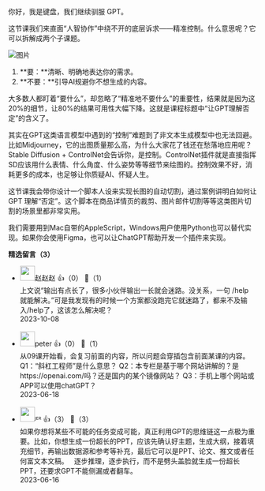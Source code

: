 你好，我是键盘，我们继续驯服 GPT。

这节课我们来直面“人智协作”中绕不开的底层诉求——精准控制。什么意思呢？它可以拆解成两个子课题。

![图片](https://static001.geekbang.org/resource/image/88/70/88807cff656284544433f2ca9d569170.png?wh=1142x364)

1. **要：**清晰、明确地表达你的需求。
2. **不要：**引导AI规避你不想生成的内容。

大多数人都盯着“要什么”，却忽略了“精准地不要什么”的重要性，结果就是因为这20%的细节，让80%的结果可用性大幅下降。这就是课程标题中“让GPT理解否定”的含义了。

其实在GPT这类语言模型中遇到的“控制”难题到了非文本生成模型中也无法回避。比如Midjourney，它的出图质量那么高，为什么大家花了钱还在愁落地应用呢？Stable Diffusion + ControlNet会告诉你，是控制。ControlNet插件就是直接指挥SD应该用什么表情、什么角度、什么姿势等等细节来绘图的。控制效果不好，消耗更多的成本，也足够让你质疑AI、怀疑人生。

这节课我会带你设计一个脚本人设来实现长图的自动切割，通过案例讲明白如何让 GPT 理解“否定”。这个脚本在商品详情页的裁剪、图片邮件切割等等这类图片切割的场景里都非常实用。

我们需要用到Mac自带的AppleScript，Windows用户使用Python也可以替代实现。如果你会使用Figma，也可以让ChatGPT帮助开发一个插件来实现。
<div><strong>精选留言（3）</strong></div><ul>
<li><img src="https://static001.geekbang.org/account/avatar/00/38/59/ab/9b7b14a6.jpg" width="30px"><span>赵赵赵</span> 👍（0） 💬（1）<div>上文说“输出有点长了，很多小伙伴输出一长就会迷路。没关系，一句 &#47;help 就能解决。”可是我发现有的时候一个方案都没跑完它就迷路了，都来不及输入&#47;help了，这该怎么解决呢？</div>2023-10-08</li><br/><li><img src="https://static001.geekbang.org/account/avatar/00/10/25/87/f3a69d1b.jpg" width="30px"><span>peter</span> 👍（0） 💬（1）<div>从09课开始看，会复习前面的内容，所以问题会穿插包含前面某课的内容。
Q1：“斜杠工程师”是什么意思？
Q2：本专栏是基于哪个网站讲解的？是https:&#47;&#47;openai.com&#47;吗？还是国内的某个镜像网站？
Q3：手机上哪个网站或APP可以使用chatGPT？</div>2023-06-18</li><br/><li><img src="https://static001.geekbang.org/account/avatar/00/36/c0/78/15553da1.jpg" width="30px"><span>ᴶᴱᴿ</span> 👍（3） 💬（3）<div>如果你想将某些不可能的任务变成可能，真正利用GPT的思维链这一点极为重要。比如，你想生成一份超长的PPT，应该先确认好主题，生成大纲，接着填充细节，再输出数据源和参考等补充，最后它可以是PPT、论文、推文或者任何富文本文稿。
 
逐步推理，逐步执行，而不是劈头盖脸就生成一份超长PPT，还要求GPT不能侧漏或者翻车。</div>2023-06-16</li><br/>
</ul>